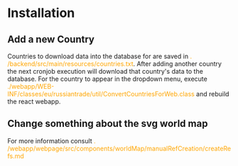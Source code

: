 <style>
.path {
    color: orange;
}
</style>

<h1>Installation</h1>

<h2>Add a new Country</h2>
<p>Countries to download data into the database for are saved in <span class="path">.
/backend/src/main/resources/countries.txt</span>. After adding another country the next cronjob execution will 
download that country's data to the database. For the country to appear in the dropdown menu, execute <span 
class="path">./webapp/WEB-INF/classes/eu/russiantrade/util/ConvertCountriesForWeb.class</span> and rebuild the react 
webapp.
</p>

<h2>Change something about the svg world map</h2>
<p>For more information consult <span class="path">.
/webapp/webpage/src/components/worldMap/manualRefCreation/createRefs.md</span></p>